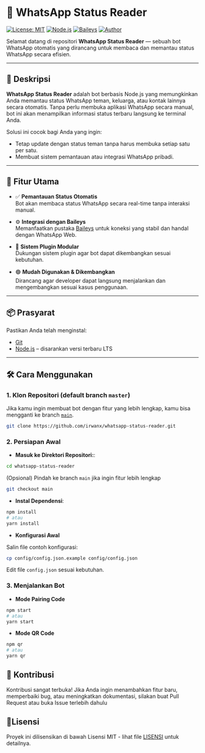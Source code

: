 # 📱 WhatsApp Status Reader

[![License: MIT](https://img.shields.io/badge/License-MIT-green.svg)](LICENSE)
[![Node.js](https://img.shields.io/badge/Node.js-%3E=18.0.0-brightgreen)](https://nodejs.org/)
[![Baileys](https://img.shields.io/badge/Powered_by-Baileys-blue)](https://github.com/WhiskeySockets/Baileys)
[![Author](https://img.shields.io/badge/Author-irwanx-blue)](https://github.com/irwanx)

Selamat datang di repositori **WhatsApp Status Reader** — sebuah bot WhatsApp otomatis yang dirancang untuk membaca dan memantau status WhatsApp secara efisien.

---

## 📝 Deskripsi

**WhatsApp Status Reader** adalah bot berbasis Node.js yang memungkinkan Anda memantau status WhatsApp teman, keluarga, atau kontak lainnya secara otomatis. Tanpa perlu membuka aplikasi WhatsApp secara manual, bot ini akan menampilkan informasi status terbaru langsung ke terminal Anda.

Solusi ini cocok bagi Anda yang ingin:

- Tetap update dengan status teman tanpa harus membuka setiap satu per satu.
- Membuat sistem pemantauan atau integrasi WhatsApp pribadi.

---

## 🚀 Fitur Utama

- ✅ **Pemantauan Status Otomatis**  
  Bot akan membaca status WhatsApp secara real-time tanpa interaksi manual.

- ⚙️ **Integrasi dengan Baileys**  
  Memanfaatkan pustaka [Baileys](https://github.com/WhiskeySockets/Baileys) untuk koneksi yang stabil dan handal dengan WhatsApp Web.

- 🧩 **Sistem Plugin Modular**  
  Dukungan sistem plugin agar bot dapat dikembangkan sesuai kebutuhan.

- 🟢 **Mudah Digunakan & Dikembangkan**  
  Dirancang agar developer dapat langsung menjalankan dan mengembangkan sesuai kasus penggunaan.

---

## 📦 Prasyarat

Pastikan Anda telah menginstal:

- [Git](https://git-scm.com/downloads)
- [Node.js](https://nodejs.org/en/download) – disarankan versi terbaru LTS

---

## 🛠️ Cara Menggunakan

### 1. Klon Repositori (default branch `master`)

Jika kamu ingin membuat bot dengan fitur yang lebih lengkap, kamu bisa mengganti ke branch [`main`](https://github.com/irwanx/whatsapp-status-reader/tree/main).

```bash
git clone https://github.com/irwanx/whatsapp-status-reader.git
```

### 2. Persiapan Awal

- **Masuk ke Direktori Repositori:**:

```bash
cd whatsapp-status-reader
```

(Opsional) Pindah ke branch `main` jika ingin fitur lebih lengkap

```bash
git checkout main
```

- **Instal Dependensi**:

```bash
npm install
# atau
yarn install
```

- **Konfigurasi Awal**

Salin file contoh konfigurasi:

```bash
cp config/config.json.example config/config.json
```

Edit file `config.json` sesuai kebutuhan.

### 3. Menjalankan Bot

- **Mode Pairing Code**

```bash
npm start
# atau
yarn start
```

- **Mode QR Code**

```bash
npm qr
# atau
yarn qr
```

## 🤝 Kontribusi

Kontribusi sangat terbuka! Jika Anda ingin menambahkan fitur baru, memperbaiki bug, atau meningkatkan dokumentasi, silakan buat Pull Request atau buka Issue terlebih dahulu

## 📄Lisensi

Proyek ini dilisensikan di bawah Lisensi MIT - lihat file [LISENSI](LICENSE) untuk detailnya.
